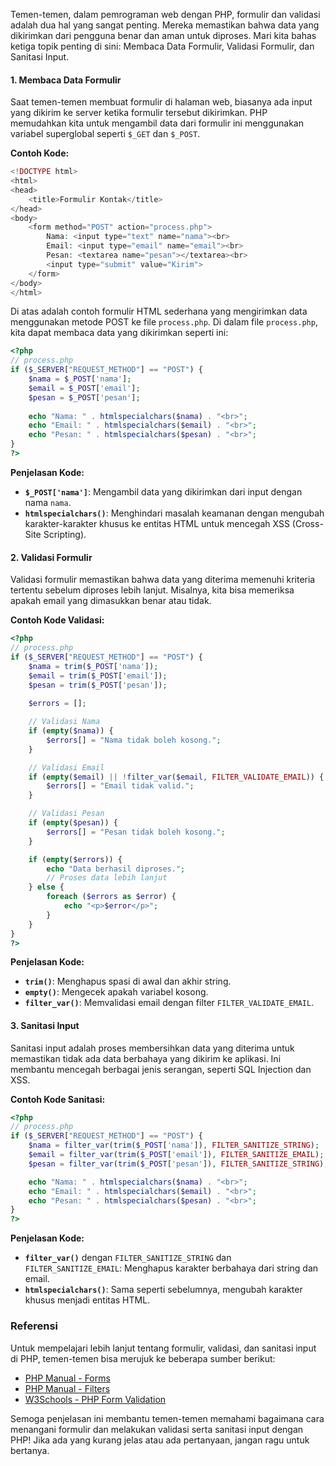 Temen-temen, dalam pemrograman web dengan PHP, formulir dan validasi adalah dua hal yang sangat penting. Mereka memastikan bahwa data yang dikirimkan dari pengguna benar dan aman untuk diproses. Mari kita bahas ketiga topik penting di sini: Membaca Data Formulir, Validasi Formulir, dan Sanitasi Input. 

#### 1. Membaca Data Formulir

Saat temen-temen membuat formulir di halaman web, biasanya ada input yang dikirim ke server ketika formulir tersebut dikirimkan. PHP memudahkan kita untuk mengambil data dari formulir ini menggunakan variabel superglobal seperti `$_GET` dan `$_POST`.

**Contoh Kode:**

```php
<!DOCTYPE html>
<html>
<head>
    <title>Formulir Kontak</title>
</head>
<body>
    <form method="POST" action="process.php">
        Nama: <input type="text" name="nama"><br>
        Email: <input type="email" name="email"><br>
        Pesan: <textarea name="pesan"></textarea><br>
        <input type="submit" value="Kirim">
    </form>
</body>
</html>
```

Di atas adalah contoh formulir HTML sederhana yang mengirimkan data menggunakan metode POST ke file `process.php`. Di dalam file `process.php`, kita dapat membaca data yang dikirimkan seperti ini:

```php
<?php
// process.php
if ($_SERVER["REQUEST_METHOD"] == "POST") {
    $nama = $_POST['nama'];
    $email = $_POST['email'];
    $pesan = $_POST['pesan'];
    
    echo "Nama: " . htmlspecialchars($nama) . "<br>";
    echo "Email: " . htmlspecialchars($email) . "<br>";
    echo "Pesan: " . htmlspecialchars($pesan) . "<br>";
}
?>
```

**Penjelasan Kode:**

- **`$_POST['nama']`**: Mengambil data yang dikirimkan dari input dengan nama `nama`.
- **`htmlspecialchars()`**: Menghindari masalah keamanan dengan mengubah karakter-karakter khusus ke entitas HTML untuk mencegah XSS (Cross-Site Scripting).

#### 2. Validasi Formulir

Validasi formulir memastikan bahwa data yang diterima memenuhi kriteria tertentu sebelum diproses lebih lanjut. Misalnya, kita bisa memeriksa apakah email yang dimasukkan benar atau tidak.

**Contoh Kode Validasi:**

```php
<?php
// process.php
if ($_SERVER["REQUEST_METHOD"] == "POST") {
    $nama = trim($_POST['nama']);
    $email = trim($_POST['email']);
    $pesan = trim($_POST['pesan']);
    
    $errors = [];

    // Validasi Nama
    if (empty($nama)) {
        $errors[] = "Nama tidak boleh kosong.";
    }

    // Validasi Email
    if (empty($email) || !filter_var($email, FILTER_VALIDATE_EMAIL)) {
        $errors[] = "Email tidak valid.";
    }

    // Validasi Pesan
    if (empty($pesan)) {
        $errors[] = "Pesan tidak boleh kosong.";
    }

    if (empty($errors)) {
        echo "Data berhasil diproses.";
        // Proses data lebih lanjut
    } else {
        foreach ($errors as $error) {
            echo "<p>$error</p>";
        }
    }
}
?>
```

**Penjelasan Kode:**

- **`trim()`**: Menghapus spasi di awal dan akhir string.
- **`empty()`**: Mengecek apakah variabel kosong.
- **`filter_var()`**: Memvalidasi email dengan filter `FILTER_VALIDATE_EMAIL`.

#### 3. Sanitasi Input

Sanitasi input adalah proses membersihkan data yang diterima untuk memastikan tidak ada data berbahaya yang dikirim ke aplikasi. Ini membantu mencegah berbagai jenis serangan, seperti SQL Injection dan XSS.

**Contoh Kode Sanitasi:**

```php
<?php
// process.php
if ($_SERVER["REQUEST_METHOD"] == "POST") {
    $nama = filter_var(trim($_POST['nama']), FILTER_SANITIZE_STRING);
    $email = filter_var(trim($_POST['email']), FILTER_SANITIZE_EMAIL);
    $pesan = filter_var(trim($_POST['pesan']), FILTER_SANITIZE_STRING);

    echo "Nama: " . htmlspecialchars($nama) . "<br>";
    echo "Email: " . htmlspecialchars($email) . "<br>";
    echo "Pesan: " . htmlspecialchars($pesan) . "<br>";
}
?>
```

**Penjelasan Kode:**

- **`filter_var()`** dengan `FILTER_SANITIZE_STRING` dan `FILTER_SANITIZE_EMAIL`: Menghapus karakter berbahaya dari string dan email.
- **`htmlspecialchars()`**: Sama seperti sebelumnya, mengubah karakter khusus menjadi entitas HTML.

### Referensi

Untuk mempelajari lebih lanjut tentang formulir, validasi, dan sanitasi input di PHP, temen-temen bisa merujuk ke beberapa sumber berikut:

- [PHP Manual - Forms](https://www.php.net/manual/en/tutorial.forms.php)
- [PHP Manual - Filters](https://www.php.net/manual/en/filter.filters.sanitize.php)
- [W3Schools - PHP Form Validation](https://www.w3schools.com/php/php_form_validation.asp)

Semoga penjelasan ini membantu temen-temen memahami bagaimana cara menangani formulir dan melakukan validasi serta sanitasi input dengan PHP! Jika ada yang kurang jelas atau ada pertanyaan, jangan ragu untuk bertanya.
